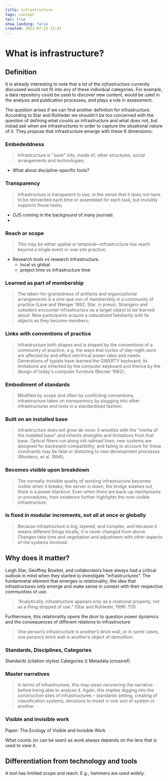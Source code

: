 ```yaml
---
title: infrastructure
tags: concept
toc: true
show_landing: false
created: 2021-07-23 13:47
---
```


# What is infrastructure?

## Definition

It is already interesting to note that a lot of the *infrastructure* currently discussed would not fit into any of these individual categories. For example, a data repository could be used to discover new content, would be used in the analysis and publication processes, and plays a role in assessment.

The question arises if we can find another definition for infrastructure. According to Star and Ruhleder we shouldn't be too concerned with the question of defining what counts as infrastructure and what does not, but instad ask when are infrastructures in order to capture the situational nature of it. They propose that infrastructure emerge with these 8 dimensions:

### Embededdness

> Infrastructure is "sunk" into, inside of, other structures, social arrangements and technologies;

- What about discipline-specific tools?

### Transparency

> Infrastructure is transparent to use, in the sense that it does not have to be reinvented each time or assembled for each task, but invisibly supports those tasks;

- OJS running in the background of many journals
- 

### Reach or scope

> This may be either spatial or temporal—infrastructure has reach beyond a single event or one-site practice;

- Research tools vs research infrastructure.
	- local vs global
	- project time vs infrastructure time

### Learned as part of membership

> The taken-for-grantedness of artifacts and organizational arrangements is a sine qua non of membership in a community of practice (Lave and Wenger 1992; Star, in press). Strangers and outsiders encounter infrastructure as a target object to be learned about. New participants acquire a naturalized familiarity with its objects as they become members;



### Links with conventions of practice

> Infrastructure both shapes and is shaped by the conventions of a community of practice, e.g. the ways that cycles of day-night work are affected by and affect electrical power rates and needs. Generations of typists have learned the QWERTY keyboard; its limitations are inherited by the computer keyboard and thence by the design of today's computer furniture (Becker 1982);



### Embodiment of standards

> Modified by scope and often by conflicting conventions, infrastructure takes on transparency by plugging into other infrastructures and tools in a standardized fashion.

### Built on an installed base

> Infrastructure does not grow de novo: it wrestles with the "inertia of the installed base" and inherits strengths and limitations from that base. Optical fibers run along old railroad lines; new systems are designed for backward-compatibility; and failing to account for these constraints may be fatal or distorting to new development processes (Monteiro, et al. 1994);

### Becomes visible upon breakdown

> The normally invisible quality of working infrastructure becomes visible when it breaks; the server is down, the bridge washes out, there is a power blackout. Even when there are back-up mechanisms or procedures, their existence further highlights the now-visible infrastructure.

### Is fixed in modular increments, not all at once or globally

> Because infrastructure is big, layered, and complex, and because it means different things locally, it is never changed from above. Changes take time and negotiation and adjustment with other aspects of the systems involved.


## Why does it matter?

Leigh Star, Geoffrey Bowker, and collaborators have always had a critical outlook in mind when they started to investigate "infrastructures". The fundamnetal element that emerges is relationality; the idea that infrastructures only emerge and make sense in context with their respective communities of use.

> “Analytically, infrastructure appears only as a relational property, not as a 
thing stripped of use.” (Star and Ruhleder, 1996: 113)

Furthermore, this relationality opens the door to question power dynamics and the consequences of different relations to infrastructure.

> One person’s infrastructure is another’s brick wall, or in some cases, one person’s brick wall is another’s object of demolition.

### Standards, Disciplines, Categories

Standards (citation styles)
Categories ()
Metadata (crossref)

### Master narratives

> In terms of infrastructure, this may mean recovering the narrative before being able to analyze it. Again, this implies digging into the construction sites of infrastructures – standards setting, creating of classification systems, decisions to invest in one sort of system or another.

### Visible and invisible work

Paper: The Ecology of Visible and Invisible Work

What counts (or can be seen) as work always depends on the lens that is used to view it.

## Differentiation from technology and tools

A tool has limiited scope and reach. E.g., hammers are used widely.

